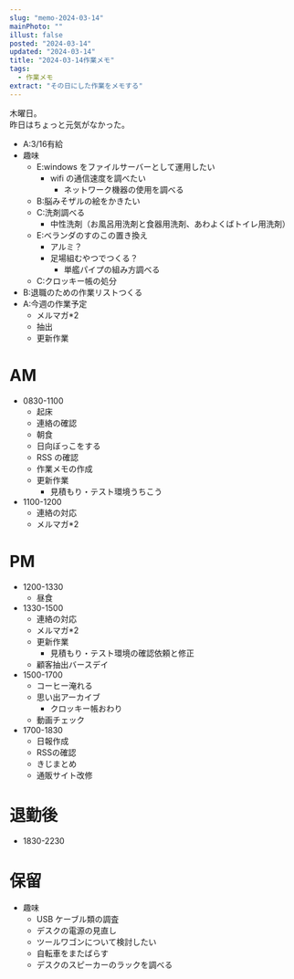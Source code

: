 ```yaml
---
slug: "memo-2024-03-14"
mainPhoto: ""
illust: false
posted: "2024-03-14"
updated: "2024-03-14"
title: "2024-03-14作業メモ"
tags:
  - 作業メモ
extract: "その日にした作業をメモする"
---
```


木曜日。  
昨日はちょっと元気がなかった。

- A:3/16有給
- 趣味
  - E:windows をファイルサーバーとして運用したい
    - wifi の通信速度を調べたい
      - ネットワーク機器の使用を調べる
  - B:脳みそザルの絵をかきたい
  - C:洗剤調べる
    - 中性洗剤（お風呂用洗剤と食器用洗剤、あわよくばトイレ用洗剤）
  - E:ベランダのすのこの置き換え
    - アルミ？
    - 足場組むやつでつくる？
      - 単艦パイプの組み方調べる
  - C:クロッキー帳の処分
- B:退職のための作業リストつくる
- A:今週の作業予定
  - メルマガ\*2
  - 抽出
  - 更新作業

# AM

- 0830-1100
  - 起床
  - 連絡の確認
  - 朝食
  - 日向ぼっこをする
  - RSS の確認
  - 作業メモの作成
  - 更新作業
    - 見積もり・テスト環境うちこう
- 1100-1200
  - 連絡の対応
  - メルマガ*2

# PM

- 1200-1330
  - 昼食
- 1330-1500
  - 連絡の対応
  - メルマガ*2
  - 更新作業
    - 見積もり・テスト環境の確認依頼と修正
  - 顧客抽出バースデイ
- 1500-1700
  - コーヒー淹れる
  - 思い出アーカイブ
    - クロッキー帳おわり
  - 動画チェック
- 1700-1830
  - 日報作成
  - RSSの確認
  - きじまとめ
  - 通販サイト改修

# 退勤後

- 1830-2230


# 保留

- 趣味
  - USB ケーブル類の調査
  - デスクの電源の見直し
  - ツールワゴンについて検討したい
  - 自転車をまたばらす
  - デスクのスピーカーのラックを調べる
